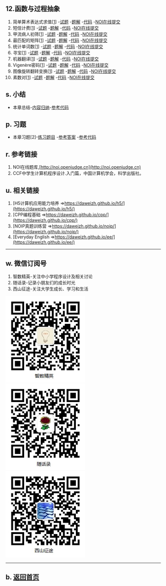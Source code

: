 ## 12.函数与过程抽象

1.  简单算术表达式求值[[1](http://noi.openjudge.cn)]
    -[试题](01/question.md)
    -[题解](01/)
    -[代码](https://github.com/daweizh/cpp/blob/master/chap12/01/)
    -[NOI在线提交](http://noi.openjudge.cn/ch0112/01/)
2.  短信计费[[1](http://noi.openjudge.cn)]
    -[试题](02/question.md)
    -[题解](02/)
    -[代码](https://github.com/daweizh/cpp/blob/master/chap12/02/)
    -[NOI在线提交](http://noi.openjudge.cn/ch0112/02/)
3.  甲流病人初筛[[1](http://noi.openjudge.cn)]
    -[试题](03/question.md)
    -[题解](03/)
    -[代码](https://github.com/daweizh/cpp/blob/master/chap12/03/)
    -[NOI在线提交](http://noi.openjudge.cn/ch0112/03/)
4.  最匹配的矩阵[[1](http://noi.openjudge.cn)]
    -[试题](04/question.md)
    -[题解](04/)
    -[代码](https://github.com/daweizh/cpp/blob/master/chap12/04/)
    -[NOI在线提交](http://noi.openjudge.cn/ch0112/04/)
5.  统计单词数[[1](http://noi.openjudge.cn)]
    -[试题](05/question.md)
    -[题解](05/)
    -[代码](https://github.com/daweizh/cpp/blob/master/chap12/05/)
    -[NOI在线提交](http://noi.openjudge.cn/ch0112/05/)
6.  寻宝[[1](http://noi.openjudge.cn)]
    -[试题](06/question.md)
    -[题解](06/)
    -[代码](https://github.com/daweizh/cpp/blob/master/chap12/06/)
    -[NOI在线提交](http://noi.openjudge.cn/ch0112/06/)
7.  机器翻译[[1](http://noi.openjudge.cn)]
    -[试题](07/question.md)
    -[题解](07/)
    -[代码](https://github.com/daweizh/cpp/blob/master/chap12/07/)
    -[NOI在线提交](http://noi.openjudge.cn/ch0112/07/)
8.  Vigenère密码[[1](http://noi.openjudge.cn)]
    -[试题](08/question.md)
    -[题解](08/)
    -[代码](https://github.com/daweizh/cpp/blob/master/chap12/08/)
    -[NOI在线提交](http://noi.openjudge.cn/ch0112/08/)
9.  图像旋转翻转变换[[1](http://noi.openjudge.cn)]
    -[试题](09/question.md)
    -[题解](09/)
    -[代码](https://github.com/daweizh/cpp/blob/master/chap12/09/)
    -[NOI在线提交](http://noi.openjudge.cn/ch0112/09/)
10. 素数对[[1](http://noi.openjudge.cn)]
    -[试题](10/question.md)
    -[题解](10/)
    -[代码](https://github.com/daweizh/cpp/blob/master/chap12/10/)
    -[NOI在线提交](http://noi.openjudge.cn/ch0112/10/)

## s. 小结

- 本章总结-[内容归纳](00/)-[参考代码](https://github.com/daweizh/cpp/blob/master/chap12/00/)

## p. 习题

- 本章习题[2]-[练习题目](99/problems.md)
  -[参考答案](99/)
  -[参考代码](https://github.com/daweizh/cpp/blob/master/chap12/99/)

## r. 参考链接

1. NOI在线题库,[http://noi.openjudge.cn](http://noi.openjudge.cn)
2. CCF中学生计算机程序设计.入门篇，中国计算机学会，科学出版社。

## u. 相关链接

1. [H5计算机应用能力培养 =>https://daweizh.github.io/h5/](https://daweizh.github.io/h5/)
2. [CPP编程基础 =>https://daweizh.github.io/cpp/](https://daweizh.github.io/cpp/)
3. [NOIP真题训练营 =>https://daweizh.github.io/noip/](https://daweizh.github.io/noip/)
4. [Everyday English =>https://daweizh.github.io/ee/](https://daweizh.github.io/ee/)

----------

## w. 微信订阅号

1. 智数精英-关注中小学程序设计及相关讨论
2. 随话录-记录小朋友们的成长时光
2. 西山征途-关注大学生成长、学习和生活

![欢迎关注“智数精英”订阅号](../assets/me/img/idea8.jpg)
![欢迎关注“随话录”订阅号](../assets/me/img/shl8.jpg)
![欢迎关注“西山征途”订阅号](../assets/me/img/xszt8.jpg)

----------

## b. [返回首页](../)
